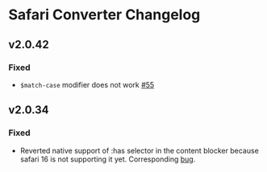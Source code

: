 # Safari Converter Changelog

## v2.0.42

### Fixed

* `$match-case` modifier does not work [#55](https://github.com/AdguardTeam/SafariConverterLib/issues/55)

## v2.0.34

### Fixed

* Reverted native support of :has selector in the content blocker because safari 16 is not supporting it yet. Corresponding [bug](https://bugs.webkit.org/show_bug.cgi?id=248868).
